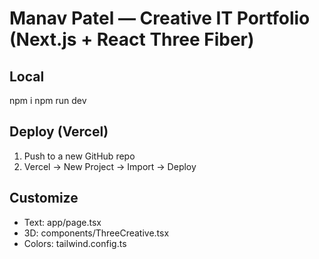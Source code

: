 # Manav Patel — Creative IT Portfolio (Next.js + React Three Fiber)

## Local
npm i
npm run dev

## Deploy (Vercel)
1) Push to a new GitHub repo
2) Vercel -> New Project -> Import -> Deploy

## Customize
- Text: app/page.tsx
- 3D: components/ThreeCreative.tsx
- Colors: tailwind.config.ts
